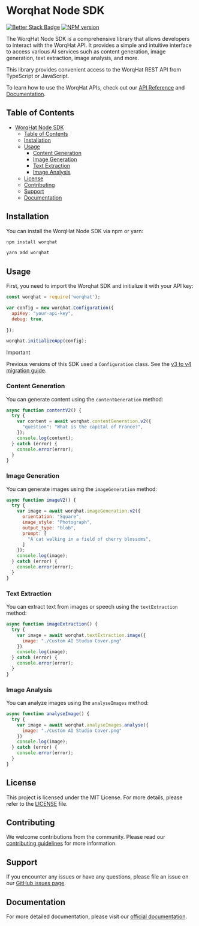 # Worqhat Node SDK

[![Better Stack Badge](https://uptime.betterstack.com/status-badges/v1/monitor/trle.svg)](https://uptime.betterstack.com/?utm_source=status_badge)
[![NPM version](https://img.shields.io/npm/v/worqhat.svg)](https://npmjs.org/package/worqhat)

The WorqHat Node SDK is a comprehensive library that allows developers to interact with the 
WorqHat API. It provides a simple and intuitive interface to access various AI services such as 
content generation, image generation, text extraction, image analysis, and more.

This library provides convenient access to the WorqHat REST API from TypeScript or JavaScript.

To learn how to use the WorqHat APIs, check out our [API Reference](https://docs.worqhat.com/api-reference/authentication) and [Documentation](https://docs.worqhat.com/introduction).

## Table of Contents

- [WorqHat Node SDK](#worqhat-node-sdk)
  - [Table of Contents](#table-of-contents)
  - [Installation](#installation)
  - [Usage](#usage)
    - [Content Generation](#content-generation)
    - [Image Generation](#image-generation)
    - [Text Extraction](#text-extraction)
    - [Image Analysis](#image-analysis)
  - [License](#license)
  - [Contributing](#contributing)
  - [Support](#support)
  - [Documentation](#documentation)

## Installation

You can install the WorqHat Node SDK via npm or yarn:

```bash
npm install worqhat
```

```bash
yarn add worqhat
```

## Usage

First, you need to import the Worqhat SDK and initialize it with your API key:

```JavaScript
const worqhat = require('worqhat');

var config = new worqhat.Configuration({
  apiKey: "your-api-key",
  debug: true,
  
});

worqhat.initializeApp(config);
```

> [!IMPORTANT]
> Previous versions of this SDK used a `Configuration` class. See the [v3 to v4 migration guide](https://github.com/openai/openai-node/discussions/217).


### Content Generation

You can generate content using the `contentGeneration` method:

```JavaScript
async function contentV2() {
  try {
    var content = await worqhat.contentGeneration.v2({
      "question": "What is the capital of France?",
    });
    console.log(content);
  } catch (error) {
    console.error(error);
  }
}
```

### Image Generation

You can generate images using the `imageGeneration` method:

```JavaScript
async function imageV2() {
  try {
    var image = await worqhat.imageGeneration.v2({
      orientation: "Square",
      image_style: "Photograph",
      output_type: "blob",
      prompt: [
        "A cat walking in a field of cherry blossoms",
      ]
    });
    console.log(image);
  } catch (error) {
    console.error(error);
  }
}
```

### Text Extraction

You can extract text from images or speech using the `textExtraction` method:

```JavaScript
async function imageExtraction() {
  try {
    var image = await worqhat.textExtraction.image({
      image: "./Custom AI Studio Cover.png"
    })
    console.log(image);
  } catch (error) {
    console.error(error);
  }
}
```

### Image Analysis

You can analyze images using the `analyseImages` method:

```JavaScript
async function analyseImage() {
  try {
    var image = await worqhat.analyseImages.analyse({
      image: "./Custom AI Studio Cover.png"
    })
    console.log(image);
  } catch (error) {
    console.error(error);
  }
}
```

## License

This project is licensed under the MIT License. For more details, please refer to the [LICENSE](LICENSE) file.

## Contributing

We welcome contributions from the community. Please read our [contributing guidelines](CONTRIBUTING.md) for more information.

## Support

If you encounter any issues or have any questions, please file an issue on our [GitHub issues page](https://github.com/WorqHat/worqhat-node/issues).

## Documentation

For more detailed documentation, please visit our [official documentation](https://docs.worqhat.com).
